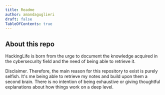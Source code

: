 ```yaml
---
title: Readme
author: amandaguglieri
draft: false
TableOfContents: true
---
```


## About this repo

HackingLife is born from the urge to document the knowledge acquired in the cybersecurity field and the need of being able to retrieve it.

Disclaimer. Therefore, the main reason for this repository to exist is purely selfish. It's me being able to retrieve my notes and build upon them a second brain. There is no intention of being exhaustive or giving thoughtful explanations about how things work on a deep level.

